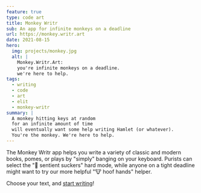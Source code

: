 ```yaml
---
feature: true
type: code art
title: Monkey Writr
sub: An app for infinite monkeys on a deadline
url: https://monkey.writr.art
date: 2021-08-15
hero:
  img: projects/monkey.jpg
  alt: |
    Monkey.Writr.Art:
    you're infinite monkeys on a deadline.
    we're here to help.
tags:
  - writing
  - code
  - art
  - elit
  - monkey-writr
summary: |
  A monkey hitting keys at random
  for an infinite amount of time
  will eventually want some help writing Hamlet (or whatever).
  You're the monkey. We're here to help.
---
```


The Monkey Writr app
helps you write a variety of classic and modern
books, pomes, or plays
by "simply" banging on your keyboard.
Purists can select the
"🐙 sentient suckers" hard mode,
while anyone on a tight deadline
might want to try our more helpful
"🐮 hoof hands" helper.

Choose your text, and [start writing](https://monkey.writr.art)!
